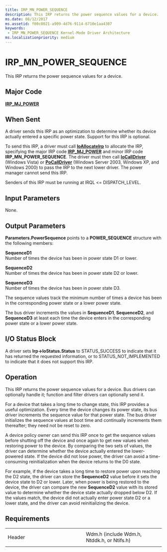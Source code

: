 ```yaml
---
title: IRP_MN_POWER_SEQUENCE
description: This IRP returns the power sequence values for a device.
ms.date: 08/12/2017
ms.assetid: f00c0021-a909-4d76-9114-6710e1aa4307
keywords:
 - IRP_MN_POWER_SEQUENCE Kernel-Mode Driver Architecture
ms.localizationpriority: medium
---
```


# IRP\_MN\_POWER\_SEQUENCE


This IRP returns the power sequence values for a device.

Major Code
----------

[**IRP\_MJ\_POWER**](irp-mj-power.md)

When Sent
---------

A driver sends this IRP as an optimization to determine whether its device actually entered a specific power state. Support for this IRP is optional.

To send this IRP, a driver must call [**IoAllocateIrp**](/windows-hardware/drivers/ddi/wdm/nf-wdm-ioallocateirp) to allocate the IRP, specifying the major IRP code [**IRP\_MJ\_POWER**](irp-mj-power.md) and minor IRP code **IRP\_MN\_POWER\_SEQUENCE**. The driver must then call [**IoCallDriver**](/windows-hardware/drivers/ddi/wdm/nf-wdm-iocalldriver) (Windows Vista) or [**PoCallDriver**](/windows-hardware/drivers/ddi/ntifs/nf-ntifs-pocalldriver) (Windows Server 2003, Windows XP, and Windows 2000) to pass the IRP to the next lower driver. The power manager cannot send this IRP.

Senders of this IRP must be running at IRQL &lt;= DISPATCH\_LEVEL.

## Input Parameters


None.

## Output Parameters


**Parameters.PowerSequence** points to a **POWER\_SEQUENCE** structure with the following members:

<a href="" id="sequenced1"></a>**SequenceD1**  
Number of times the device has been in power state D1 or lower.

<a href="" id="sequenced2"></a>**SequenceD2**  
Number of times the device has been in power state D2 or lower.

<a href="" id="sequenced3"></a>**SequenceD3**  
Number of times the device has been in power state D3.

The sequence values track the minimum number of times a device has been in the corresponding power state or a lower power state.

The bus driver increments the values in **SequenceD1**, **SequenceD2**, and **SequenceD3** at least each time the device enters in the corresponding power state or a lower power state.

## I/O Status Block


A driver sets **Irp-&gt;IoStatus.Status** to STATUS\_SUCCESS to indicate that it has returned the requested information, or to STATUS\_NOT\_IMPLEMENTED to indicate that it does not support this IRP.

Operation
---------

This IRP returns the power sequence values for a device. Bus drivers can optionally handle it; function and filter drivers can optionally send it.

For a device that takes a long time to change state, this IRP provides a useful optimization. Every time the device changes its power state, its bus driver increments the sequence value for that power state. The bus driver initializes the sequence values at boot time and continually increments them thereafter; they need not be reset to zero.

A device policy owner can send this IRP once to get the sequence values before shutting off the device and once again to get new values when restoring power to the device. By comparing the two sets of values, the driver can determine whether the device actually entered the lower-powered state. If the device did not lose power, the driver can avoid a time-consuming reinitialization when the device returns to the D0 state.

For example, if the device takes a long time to restore power upon reaching the D2 state, the driver can store the **SequenceD2** value before it sets the device state to D2 or lower. Later, when power is being restored to the device, the driver can compare the new **SequenceD2** value with its stored value to determine whether the device state actually dropped below D2. If the values match, the device did not actually enter power state D2 or a lower state, and the driver can avoid reinitializing the device.

Requirements
------------

<table>
<colgroup>
<col width="50%" />
<col width="50%" />
</colgroup>
<tbody>
<tr class="odd">
<td><p>Header</p></td>
<td>Wdm.h (include Wdm.h, Ntddk.h, or Ntifs.h)</td>
</tr>
</tbody>
</table>

 

